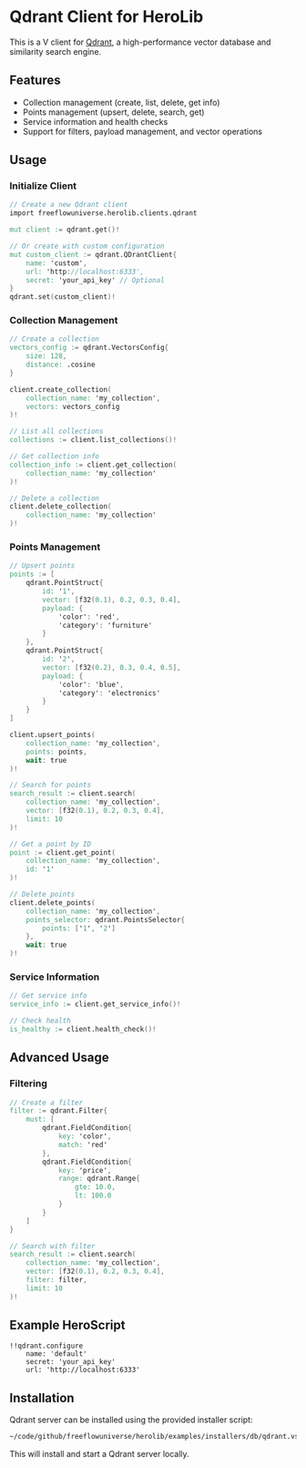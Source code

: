 # Qdrant Client for HeroLib

This is a V client for [Qdrant](https://qdrant.tech/), a high-performance vector database and similarity search engine.

## Features

- Collection management (create, list, delete, get info)
- Points management (upsert, delete, search, get)
- Service information and health checks
- Support for filters, payload management, and vector operations

## Usage

### Initialize Client

```v
// Create a new Qdrant client
import freeflowuniverse.herolib.clients.qdrant

mut client := qdrant.get()!

// Or create with custom configuration
mut custom_client := qdrant.QDrantClient{
    name: 'custom',
    url: 'http://localhost:6333',
    secret: 'your_api_key' // Optional
}
qdrant.set(custom_client)!
```

### Collection Management

```v
// Create a collection
vectors_config := qdrant.VectorsConfig{
    size: 128,
    distance: .cosine
}

client.create_collection(
    collection_name: 'my_collection',
    vectors: vectors_config
)!

// List all collections
collections := client.list_collections()!

// Get collection info
collection_info := client.get_collection(
    collection_name: 'my_collection'
)!

// Delete a collection
client.delete_collection(
    collection_name: 'my_collection'
)!
```

### Points Management

```v
// Upsert points
points := [
    qdrant.PointStruct{
        id: '1',
        vector: [f32(0.1), 0.2, 0.3, 0.4],
        payload: {
            'color': 'red',
            'category': 'furniture'
        }
    },
    qdrant.PointStruct{
        id: '2',
        vector: [f32(0.2), 0.3, 0.4, 0.5],
        payload: {
            'color': 'blue',
            'category': 'electronics'
        }
    }
]

client.upsert_points(
    collection_name: 'my_collection',
    points: points,
    wait: true
)!

// Search for points
search_result := client.search(
    collection_name: 'my_collection',
    vector: [f32(0.1), 0.2, 0.3, 0.4],
    limit: 10
)!

// Get a point by ID
point := client.get_point(
    collection_name: 'my_collection',
    id: '1'
)!

// Delete points
client.delete_points(
    collection_name: 'my_collection',
    points_selector: qdrant.PointsSelector{
        points: ['1', '2']
    },
    wait: true
)!
```

### Service Information

```v
// Get service info
service_info := client.get_service_info()!

// Check health
is_healthy := client.health_check()!
```

## Advanced Usage

### Filtering

```v
// Create a filter
filter := qdrant.Filter{
    must: [
        qdrant.FieldCondition{
            key: 'color',
            match: 'red'
        },
        qdrant.FieldCondition{
            key: 'price',
            range: qdrant.Range{
                gte: 10.0,
                lt: 100.0
            }
        }
    ]
}

// Search with filter
search_result := client.search(
    collection_name: 'my_collection',
    vector: [f32(0.1), 0.2, 0.3, 0.4],
    filter: filter,
    limit: 10
)!
```

## Example HeroScript

```hero
!!qdrant.configure
    name: 'default'
    secret: 'your_api_key'
    url: 'http://localhost:6333'
```

## Installation

Qdrant server can be installed using the provided installer script:

```bash
~/code/github/freeflowuniverse/herolib/examples/installers/db/qdrant.vsh
```

This will install and start a Qdrant server locally.
